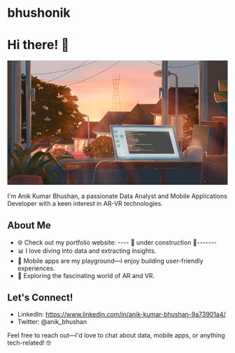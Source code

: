 # bhushonik

# Hi there! 👋

<img src="https://raw.githubusercontent.com/anikkcah/anikkcah/master/resources/banner.gif" alt="the image shows an evening when sun goes to bay , laptop on the table and from the window a falling star is visible">

I'm Anik Kumar Bhushan, a passionate Data Analyst and Mobile Applications Developer with a keen interest in AR-VR technologies.

## About Me

- 🌐 Check out my portfolio website: ---- 🚧 under construction 🚧-------
- 📊 I love diving into data and extracting insights.
- 📱 Mobile apps are my playground—I enjoy building user-friendly experiences.
- 🚀 Exploring the fascinating world of AR and VR.

## Let's Connect!

- LinkedIn: https://www.linkedin.com/in/anik-kumar-bhushan-9a73901a4/
- Twitter: @anik_bhushan

Feel free to reach out—I'd love to chat about data, mobile apps, or anything tech-related! 🤓

